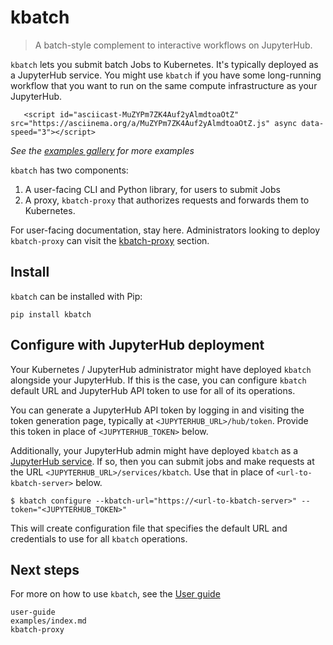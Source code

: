 # kbatch

> A batch-style complement to interactive workflows on JupyterHub.

`kbatch` lets you submit batch Jobs to Kubernetes. It's typically deployed as a JupyterHub service.
You might use `kbatch` if you have some long-running workflow that you want to run on the same compute
infrastructure as your JupyterHub.


```{raw} html
   <script id="asciicast-MuZYPm7ZK4Auf2yAlmdtoaOtZ" src="https://asciinema.org/a/MuZYPm7ZK4Auf2yAlmdtoaOtZ.js" async data-speed="3"></script>
```

*See the [examples gallery](examples/index.md) for more examples*

`kbatch` has two components:

1. A user-facing CLI and Python library, for users to submit Jobs
2. A proxy, `kbatch-proxy` that authorizes requests and forwards them to Kubernetes.

For user-facing documentation, stay here. Administrators looking to deploy `kbatch-proxy` can visit the [kbatch-proxy] section.

## Install

`kbatch` can be installed with Pip:

```
pip install kbatch
```

## Configure with JupyterHub deployment

Your Kubernetes / JupyterHub administrator might have deployed `kbatch` alongside your JupyterHub.
If this is the case, you can configure `kbatch` default URL and JupyterHub API token to use for all
of its operations.

You can generate a JupyterHub API token by logging in and visiting the token generation page, typically at `<JUPYTERHUB_URL>/hub/token`.
Provide this token in place of `<JUPYTERHUB_TOKEN>` below.

Additionally, your JupyterHub admin might have deployed `kbatch` as a [JupyterHub service][jhub-service].
If so, then you can submit jobs and make requests at the URL `<JUPYTERHUB_URL>/services/kbatch`. Use that in place of `<url-to-kbatch-server>` below.

```
$ kbatch configure --kbatch-url="https://<url-to-kbatch-server>" --token="<JUPYTERHUB_TOKEN>"
```

This will create configuration file that specifies the default URL and credentials to use for all `kbatch` operations.

## Next steps

For more on how to use `kbatch`, see the [User guide](./user-guide.md)

[kbatch-proxy]: kbatch-proxy.md
[jhub-service]: https://z2jh.jupyter.org/en/latest/administrator/services.html

```{toctree}
user-guide
examples/index.md
kbatch-proxy
```